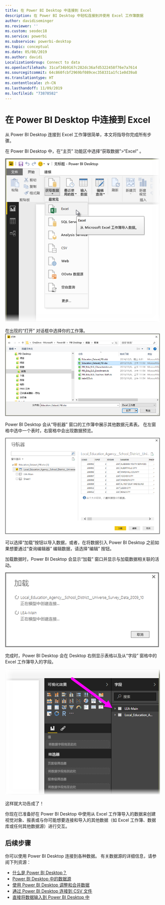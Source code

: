 ```yaml
---
title: 在 Power BI Desktop 中连接到 Excel
description: 在 Power BI Desktop 中轻松连接到并使用 Excel 工作簿数据
author: davidiseminger
ms.reviewer: ''
ms.custom: seodec18
ms.service: powerbi
ms.subservice: powerbi-desktop
ms.topic: conceptual
ms.date: 05/08/2019
ms.author: davidi
LocalizationGroup: Connect to data
ms.openlocfilehash: 31caf34b9167c282dc36afd5322458f76e7a7614
ms.sourcegitcommit: 64c860fcbf2969bf089cec358331a1fc1e0d39a8
ms.translationtype: HT
ms.contentlocale: zh-CN
ms.lasthandoff: 11/09/2019
ms.locfileid: "73878582"
---
```

# <a name="connect-to-excel-in-power-bi-desktop"></a>在 Power BI Desktop 中连接到 Excel
从 Power BI Desktop 连接到 Excel 工作簿很简单，本文将指导你完成所有步骤。

在 Power BI Desktop 中，在“主页”  功能区中选择“获取数据”>“Excel”  。

![](media/desktop-connect-excel/connect_to_excel_1.png)

在出现的“打开”  对话框中选择你的工作簿。
![](media/desktop-connect-excel/connect_to_excel_2.png)

Power BI Desktop 会从“导航器”  窗口的工作簿中展示其他数据元素表。 在左窗格中选中一个表时，右窗格中会出现数据预览。

![](media/desktop-connect-excel/connect_to_excel_3.png)

可以选择“加载”按钮以导入数据，或者，在将数据引入 Power BI Desktop 之前如果想要通过“查询编辑器”  编辑数据，请选择“编辑”  按钮。

加载数据时，Power BI Desktop 会显示“加载”  窗口并显示与加载数据相关联的活动。  

![](media/desktop-connect-excel/connect_to_excel_4.png)

完成时，Power BI Desktop 会在 Desktop 右侧显示表格以及从“字段”  窗格中的 Excel 工作簿导入的字段。

![](media/desktop-connect-excel/connect_to_excel_5.png)

这样就大功告成了！

你现在已准备好在 Power BI Desktop 中使用从 Excel 工作簿导入的数据来创建视觉对象、报表或与你可能想要连接和导入的其他数据（如 Excel 工作簿、数据库或任何其他数据源）进行交互。

## <a name="next-steps"></a>后续步骤
你可以使用 Power BI Desktop 连接到各种数据。 有关数据源的详细信息，请参阅下列资源：

* [什么是 Power BI Desktop？](desktop-what-is-desktop.md)
* [Power BI Desktop 中的数据源](desktop-data-sources.md)
* [使用 Power BI Desktop 调整和合并数据](desktop-shape-and-combine-data.md)
* [通过 Power BI Desktop 连接到 CSV 文件](desktop-connect-csv.md)   
* [直接将数据输入到 Power BI Desktop 中](desktop-enter-data-directly-into-desktop.md)   

